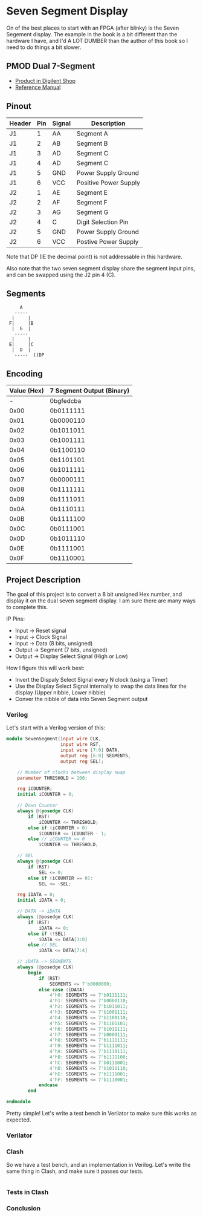 # Seven Segment Display

On of the best places to start with an FPGA (after blinky) is the Seven Segement
display. The example in the book is a bit different than the hardware I have,
and I'd A LOT DUMBER than the author of this book so I need to do things a bit
slower.

## PMOD Dual 7-Segment

- [Product in Digilent Shop](https://digilent.com/shop/pmod-ssd-seven-segment-display/)
- [Reference Manual](https://digilent.com/reference/pmod/pmodssd/reference-manual?redirect=1)

## Pinout 

| Header | Pin | Signal | Description                           |
| ------ | --- | ------ | -----------                           |
| J1     | 1   | AA     | Segment A                             |
| J1     | 2   | AB     | Segment B                             |
| J1     | 3   | AD     | Segment C                             |
| J1     | 4   | AD     | Segment C                             |
| J1     | 5   | GND    | Power Supply Ground                   |
| J1     | 6   | VCC    | Positive Power Supply                 |
| J2     | 1   | AE     | Segment E                             |
| J2     | 2   | AF     | Segment F                             |
| J2     | 3   | AG     | Segment G                             |
| J2     | 4   | C      | Digit Selection Pin                   |
| J2     | 5   | GND    | Power Supply Ground                   |
| J2     | 6   | VCC    | Postive Power Supply                  |

Note that DP (IE the decimal point) is not addressable in this hardware.

Also note that the two seven segment display share the segment input pins, and
can be swapped using the J2 pin 4 (C).

## Segments

```
     A
   ----- 
  |     |
 F|     |B
  |  G  |
   -----
  |     |
 E|     |C
  |  D  |  
   -----  ()DP
```

## Encoding

| Value (Hex) | 7 Segment Output (Binary) |
| ----------- | ------------------------- |
| -           | 0bgfedcba                 |
| 0x00        | 0b0111111                 |
| 0x01        | 0b0000110                 |
| 0x02        | 0b1011011                 |
| 0x03        | 0b1001111                 |
| 0x04        | 0b1100110                 |
| 0x05        | 0b1101101                 |
| 0x06        | 0b1011111                 |
| 0x07        | 0b0000111                 |
| 0x08        | 0b1111111                 |
| 0x09        | 0b1111011                 |
| 0x0A        | 0b1110111                 |
| 0x0B        | 0b1111100                 |
| 0x0C        | 0b0111001                 |
| 0x0D        | 0b1011110                 |
| 0x0E        | 0b1111001                 |
| 0x0F        | 0b1110001                 |

## Project Description

The goal of this project is to convert a 8 bit unsigned Hex number, and display
it on the dual seven segment display. I am sure there are many ways to complete
this. 

IP Pins:

- Input -> Reset signal
- Input -> Clock Signal
- Input -> Data (8 bits, unsigned)
- Output -> Segment (7 bits, unsigned)
- Output -> Display Select Signal (High or Low)

How I figure this will work best:

- Invert the Dispaly Select Signal every N clock (using a Timer)
- Use the Display Select Signal internally to swap the data lines for the
  display (Upper nibble, Lower nibble)
- Conver the nibble of data into Seven Segment output

### Verilog

Let's start with a Verilog version of this:

``` verilog
module SevenSegment(input wire CLK,
                    input wire RST,
                    input wire [7:0] DATA,
                    output reg [6:0] SEGMENTS,
                    output reg SEL);

    // Number of clocks between display swap
    parameter THRESHOLD = 100;

    reg iCOUNTER;
    initial iCOUNTER = 0;

    // Down Counter 
    always @(posedge CLK)
        if (RST) 
            iCOUNTER <= THRESHOLD;
        else if (iCOUNTER > 0) 
            iCOUNTER <= iCOUNTER - 1;
        else // iCOUNTER == 0
            iCOUNTER <= THRESHOLD;

    // SEL
    always @(posedge CLK)
        if (RST)
            SEL <= 0;
        else if (iCOUNTER == 0):
            SEL <= ~SEL;

    reg iDATA = 0;
    initial iDATA = 0;

    // DATA -> iDATA
    always (@posedge CLK)
        if (RST)
            iDATA <= 0;
        else if (!SEL)
            iDATA <= DATA[3:0]
        else // SEL
            iDATA <= DATA[7:4]

    // iDATA -> SEGMENTS
    always (@posedge CLK)
        begin
            if (RST)
                SEGMENTS <= 7'b0000000;
            else case (iDATA)
                4'h0: SEGMENTS <= 7'b0111111;
                4'h1: SEGMENTS <= 7'b0000110;
                4'h2: SEGMENTS <= 7'b1011011;
                4'h3: SEGMENTS <= 7'b1001111;
                4'h4: SEGMENTS <= 7'b1100110;
                4'h5: SEGMENTS <= 7'b1101101;
                4'h6: SEGMENTS <= 7'b1011111;
                4'h7: SEGMENTS <= 7'b0000111;
                4'h8: SEGMENTS <= 7'b1111111;
                4'h9: SEGMENTS <= 7'b1111011;
                4'hA: SEGMENTS <= 7'b1110111;
                4'hB: SEGMENTS <= 7'b1111100;
                4'hC: SEGMENTS <= 7'b0111001;
                4'hD: SEGMENTS <= 7'b1011110;
                4'hE: SEGMENTS <= 7'b1111001;
                4'hF: SEGMENTS <= 7'b1110001;
            endcase
        end

endmodule
```

Pretty simple! Let's write a test bench in Verilator to make sure this works as
expected.

### Verilator

### Clash

So we have a test bench, and an implementation in Verilog. Let's write the same
thing in Clash, and make sure it passes our tests.

``` haskell
```

### Tests in Clash

### Conclusion
